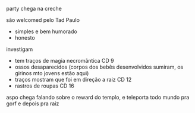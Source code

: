 party chega na creche

são welcomed pelo Tad Paulo
- simples e bem humorado
- honesto

investigam
- tem traços de magia necromântica CD 9
- ossos desaparecidos (corpos dos bebês desenvolvidos sumiram, os girinos mto jovens estão aqui)
- traços mostram que foi em direção a raiz CD 12
- rastros de roupas CD 16

aspo chega falando sobre o reward do templo, e teleporta todo mundo pra gorf e depois pra raiz
